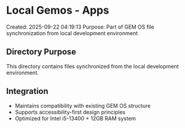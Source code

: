 # Local Gemos - Apps

Created: 2025-09-22 04:19:13
Purpose: Part of GEM OS file synchronization from local development environment

## Directory Purpose
This directory contains files synchronized from the local development environment.

## Integration
- Maintains compatibility with existing GEM OS structure
- Supports accessibility-first design principles
- Optimized for Intel i5-13400 + 12GB RAM system
